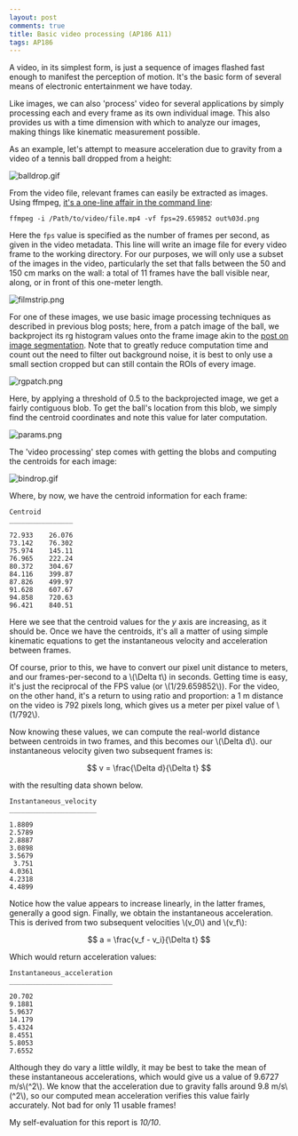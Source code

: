 ```yaml
---
layout: post
comments: true
title: Basic video processing (AP186 A11)
tags: AP186
---  
```


A video, in its simplest form, is just a sequence of images flashed fast enough to manifest the perception of motion. It's the basic form of several means of electronic entertainment we have today.

Like images, we can also 'process' video for several applications by simply processing each and every frame as its own individual image. This also provides us with a time dimension with which to analyze our images, making things like kinematic measurement possible.

As an example, let's attempt to measure acceleration due to gravity from a video of a tennis ball dropped from a height:

![balldrop.gif](https://s18.postimg.org/i1mrmdz89/balldrop.gif)

From the video file, relevant frames can easily be extracted as images. Using ffmpeg, [it's a one-line affair in the command line](https://trac.ffmpeg.org/wiki/Create%20a%20thumbnail%20image%20every%20X%20seconds%20of%20the%20video):

```
ffmpeg -i /Path/to/video/file.mp4 -vf fps=29.659852 out%03d.png
```

Here the `fps` value is specified as the number of frames per second, as given in the video metadata. This line will write an image file for every video frame to the working directory. For our purposes, we will only use a subset of the images in the video, particularly the set that falls between the 50 and 150 cm marks on the wall: a total of 11 frames have the ball visible near, along, or in front of this one-meter length.

![filmstrip.png](https://s11.postimg.org/rz6xccwoj/filmstrip.png)

For one of these images, we use basic image processing techniques as described in previous blog posts; here, from a patch image of the ball, we backproject its rg histogram values onto the frame image akin to the [post on image segmentation](http://devential.ml/2016/10/21/AP186-A7/). Note that to greatly reduce computation time and count out the need to filter out background noise, it is best to only use a small section cropped but can still contain the ROIs of every image.

![rgpatch.png](https://s15.postimg.org/e46ixwapn/rgpatch.png)

Here, by applying a threshold of 0.5 to the backprojected image, we get a fairly contiguous blob. To get the ball's location from this blob, we simply find the centroid coordinates and note this value for later computation.

![params.png](https://s4.postimg.org/sa5nbl0st/params.png)

The 'video processing' step comes with getting the blobs and computing the centroids for each image:

![bindrop.gif](https://s17.postimg.org/5enlaok8f/bindrop.gif)

Where, by now, we have the centroid information for each frame:

```
Centroid    
________________

72.933    26.076
73.142    76.302
75.974    145.11
76.965    222.24
80.372    304.67
84.116    399.87
87.826    499.97
91.628    607.67
94.858    720.63
96.421    840.51
```

Here we see that the centroid values for the *y* axis are increasing, as it should be. Once we have the centroids, it's all a matter of using simple kinematic equations to get the instantaneous velocity and acceleration between frames.

Of course, prior to this, we have to convert our pixel unit distance to meters, and our frames-per-second to a \\(\Delta t\\) in seconds. Getting time is easy, it's just the reciprocal of the FPS value (or \\(1/29.659852\\)). For the video, on the other hand, it's a return to using ratio and proportion: a 1 m distance on the video is 792 pixels long, which gives us a meter per pixel value of \\(1/792\\).

Now knowing these values, we can compute the real-world distance between centroids in two frames, and this becomes our \\(\Delta d\\). our instantaneous velocity given two subsequent frames is:

$$
v = \frac{\Delta d}{\Delta t}
$$

with the resulting data shown below.

```
Instantaneous_velocity
______________________

1.8809                
2.5789                
2.8887                
3.0898                
3.5679                
 3.751                
4.0361                
4.2318                
4.4899                
```

Notice how the value appears to increase linearly, in the latter frames, generally a good sign. Finally, we obtain the instantaneous acceleration. This is derived from two subsequent velocities \\(v_0\\) and \\(v_f\\):

$$
a = \frac{v_f - v_i}{\Delta t}
$$

Which would return acceleration values:

```
Instantaneous_acceleration
__________________________

20.702                    
9.1881                    
5.9637                    
14.179                    
5.4324                    
8.4551                    
5.8053                    
7.6552                    
```

Although they do vary a little wildly, it may be best to take the mean of these instantaneous accelerations, which would give us a value of 9.6727 m/s\\(^2\\). We know that the acceleration due to gravity falls around 9.8 m/s\\(^2\\), so our computed mean acceleration verifies this value fairly accurately. Not bad for only 11 usable frames!

My self-evaluation for this report is *10/10*.

